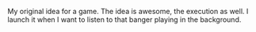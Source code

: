 My original idea for a game. 
The idea is awesome, the execution as well. 
I launch it when I want to listen to that banger playing in the background.
